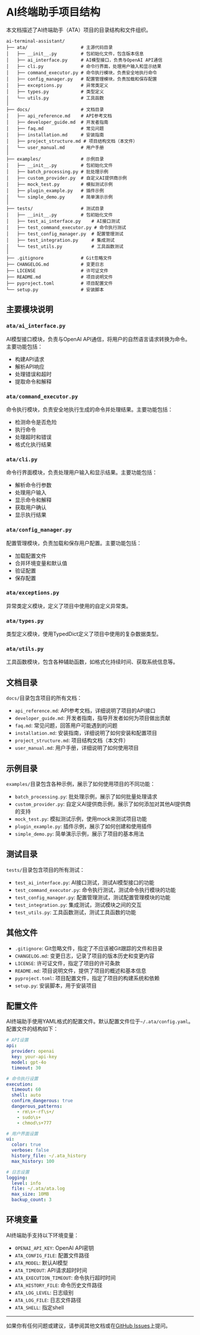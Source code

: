 # AI终端助手项目结构

本文档描述了AI终端助手（ATA）项目的目录结构和文件组织。

```
ai-terminal-assistant/
├── ata/                    # 主源代码目录
│   ├── __init__.py         # 包初始化文件，包含版本信息
│   ├── ai_interface.py     # AI模型接口，负责与OpenAI API通信
│   ├── cli.py              # 命令行界面，处理用户输入和显示结果
│   ├── command_executor.py # 命令执行模块，负责安全地执行命令
│   ├── config_manager.py   # 配置管理模块，负责加载和保存配置
│   ├── exceptions.py       # 异常类定义
│   ├── types.py            # 类型定义
│   └── utils.py            # 工具函数
│
├── docs/                   # 文档目录
│   ├── api_reference.md    # API参考文档
│   ├── developer_guide.md  # 开发者指南
│   ├── faq.md              # 常见问题
│   ├── installation.md     # 安装指南
│   ├── project_structure.md # 项目结构文档（本文件）
│   └── user_manual.md      # 用户手册
│
├── examples/               # 示例目录
│   ├── __init__.py         # 包初始化文件
│   ├── batch_processing.py # 批处理示例
│   ├── custom_provider.py  # 自定义AI提供商示例
│   ├── mock_test.py        # 模拟测试示例
│   ├── plugin_example.py   # 插件示例
│   └── simple_demo.py      # 简单演示示例
│
├── tests/                  # 测试目录
│   ├── __init__.py         # 包初始化文件
│   ├── test_ai_interface.py    # AI接口测试
│   ├── test_command_executor.py # 命令执行测试
│   ├── test_config_manager.py  # 配置管理测试
│   ├── test_integration.py     # 集成测试
│   └── test_utils.py           # 工具函数测试
│
├── .gitignore              # Git忽略文件
├── CHANGELOG.md            # 变更日志
├── LICENSE                 # 许可证文件
├── README.md               # 项目说明文件
├── pyproject.toml          # 项目配置文件
└── setup.py                # 安装脚本
```

## 主要模块说明

### `ata/ai_interface.py`

AI模型接口模块，负责与OpenAI API通信，将用户的自然语言请求转换为命令。主要功能包括：

- 构建API请求
- 解析API响应
- 处理错误和超时
- 提取命令和解释

### `ata/command_executor.py`

命令执行模块，负责安全地执行生成的命令并处理结果。主要功能包括：

- 检测命令是否危险
- 执行命令
- 处理超时和错误
- 格式化执行结果

### `ata/cli.py`

命令行界面模块，负责处理用户输入和显示结果。主要功能包括：

- 解析命令行参数
- 处理用户输入
- 显示命令和解释
- 获取用户确认
- 显示执行结果

### `ata/config_manager.py`

配置管理模块，负责加载和保存用户配置。主要功能包括：

- 加载配置文件
- 合并环境变量和默认值
- 验证配置
- 保存配置

### `ata/exceptions.py`

异常类定义模块，定义了项目中使用的自定义异常类。

### `ata/types.py`

类型定义模块，使用TypedDict定义了项目中使用的复杂数据类型。

### `ata/utils.py`

工具函数模块，包含各种辅助函数，如格式化持续时间、获取系统信息等。

## 文档目录

`docs/`目录包含项目的所有文档：

- `api_reference.md`: API参考文档，详细说明了项目的API接口
- `developer_guide.md`: 开发者指南，指导开发者如何为项目做出贡献
- `faq.md`: 常见问题，回答用户可能遇到的问题
- `installation.md`: 安装指南，详细说明了如何安装和配置项目
- `project_structure.md`: 项目结构文档（本文件）
- `user_manual.md`: 用户手册，详细说明了如何使用项目

## 示例目录

`examples/`目录包含各种示例，展示了如何使用项目的不同功能：

- `batch_processing.py`: 批处理示例，展示了如何批量处理请求
- `custom_provider.py`: 自定义AI提供商示例，展示了如何添加对其他AI提供商的支持
- `mock_test.py`: 模拟测试示例，使用mock来测试项目功能
- `plugin_example.py`: 插件示例，展示了如何创建和使用插件
- `simple_demo.py`: 简单演示示例，展示了项目的基本用法

## 测试目录

`tests/`目录包含项目的所有测试：

- `test_ai_interface.py`: AI接口测试，测试AI模型接口的功能
- `test_command_executor.py`: 命令执行测试，测试命令执行模块的功能
- `test_config_manager.py`: 配置管理测试，测试配置管理模块的功能
- `test_integration.py`: 集成测试，测试模块之间的交互
- `test_utils.py`: 工具函数测试，测试工具函数的功能

## 其他文件

- `.gitignore`: Git忽略文件，指定了不应该被Git跟踪的文件和目录
- `CHANGELOG.md`: 变更日志，记录了项目的版本历史和变更内容
- `LICENSE`: 许可证文件，指定了项目的许可条款
- `README.md`: 项目说明文件，提供了项目的概述和基本信息
- `pyproject.toml`: 项目配置文件，指定了项目的构建系统和依赖
- `setup.py`: 安装脚本，用于安装项目

## 配置文件

AI终端助手使用YAML格式的配置文件。默认配置文件位于`~/.ata/config.yaml`。配置文件的结构如下：

```yaml
# API设置
api:
  provider: openai
  key: your-api-key
  model: gpt-4o
  timeout: 30

# 命令执行设置
execution:
  timeout: 60
  shell: auto
  confirm_dangerous: true
  dangerous_patterns:
    - rm\s+-rf\s+/
    - sudo\s+
    - chmod\s+777

# 用户界面设置
ui:
  color: true
  verbose: false
  history_file: ~/.ata_history
  max_history: 100

# 日志设置
logging:
  level: info
  file: ~/.ata/ata.log
  max_size: 10MB
  backup_count: 3
```

## 环境变量

AI终端助手支持以下环境变量：

- `OPENAI_API_KEY`: OpenAI API密钥
- `ATA_CONFIG_FILE`: 配置文件路径
- `ATA_MODEL`: 默认AI模型
- `ATA_TIMEOUT`: API请求超时时间
- `ATA_EXECUTION_TIMEOUT`: 命令执行超时时间
- `ATA_HISTORY_FILE`: 命令历史文件路径
- `ATA_LOG_LEVEL`: 日志级别
- `ATA_LOG_FILE`: 日志文件路径
- `ATA_SHELL`: 指定shell

---

如果你有任何问题或建议，请参阅其他文档或在[GitHub Issues](https://github.com/username/ai-terminal-assistant/issues)上提问。

